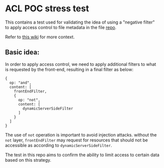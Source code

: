 # ACL POC stress test

This contains a test used for validating the idea of using a "negative filter" to apply access control to file metadata in the file [repo](https://platform.icgc-argo.org/repository).

Refer to [this wiki](https://wiki.oicr.on.ca/display/icgcargotech/File+Metadata+Access+Control) for more context.

## Basic idea:

In order to apply access control, we need to apply additional filters to what is requested by the front-end, resulting in a final filter as below:

```
{
  op: "and",
  content: [
    frontEndFilter,
    {
      op: "not",
      content: [
        dynamicServerSideFilter
      ]
    }
  ]
}
```

The use of `not` operation is important to avoid injection attacks. without the `not` layer, `frontEndFilter` may request for resources that should not be accessible as according to `dynamicServerSideFilter`.

The test in this repo aims to confirm the ability to limit access to certain data based on this strategy.
